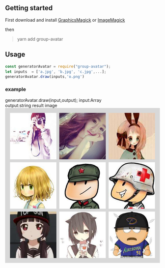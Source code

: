 ## Getting started

First download and install
[GraphicsMagick](http://www.graphicsmagick.org/) or [ImageMagick](http://www.imagemagick.org/)

then 

> yarn add group-avatar


## Usage

``` js
const generatorAvatar = require("group-avatar");
let inputs  = ['a.jpg', 'b.jpg', 'c.jpg',...];
generatorAvatar.draw(inputs,'o.png')
```

### example
generatorAvatar.draw(input,output);
input:Array  
output:string result image
![avatar](./test/o.png)
